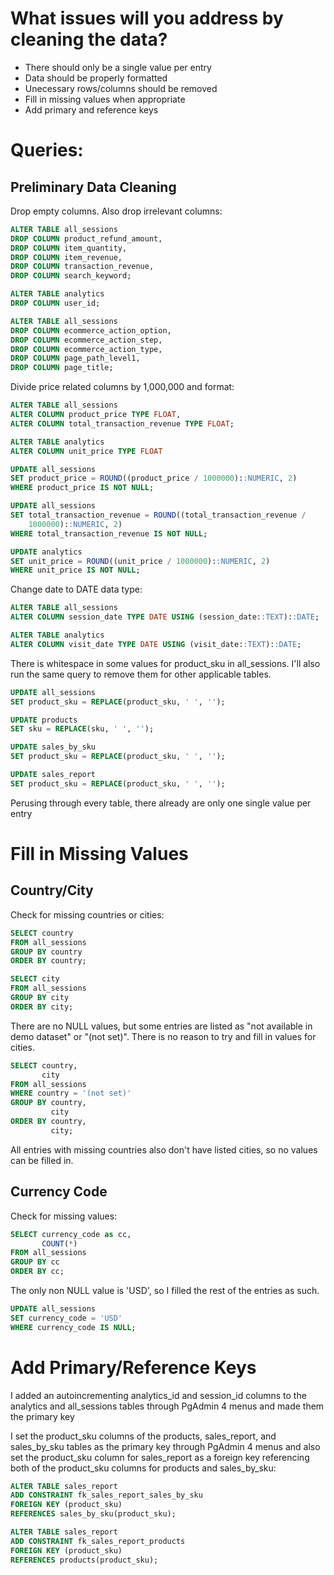 # What issues will you address by cleaning the data?
- There should only be a single value per entry
- Data should be properly formatted
- Unecessary rows/columns should be removed
- Fill in missing values when appropriate
- Add primary and reference keys

# Queries:

## Preliminary Data Cleaning

Drop empty columns. Also drop irrelevant columns:

``` sql
ALTER TABLE all_sessions
DROP COLUMN product_refund_amount,
DROP COLUMN item_quantity,
DROP COLUMN item_revenue,
DROP COLUMN transaction_revenue,
DROP COLUMN search_keyword;

ALTER TABLE analytics
DROP COLUMN user_id;

ALTER TABLE all_sessions
DROP COLUMN ecommerce_action_option,
DROP COLUMN ecommerce_action_step,
DROP COLUMN ecommerce_action_type,
DROP COLUMN page_path_level1,
DROP COLUMN page_title;
```

Divide price related columns by 1,000,000 and format:

``` sql
ALTER TABLE all_sessions
ALTER COLUMN product_price TYPE FLOAT,
ALTER COLUMN total_transaction_revenue TYPE FLOAT;

ALTER TABLE analytics
ALTER COLUMN unit_price TYPE FLOAT

UPDATE all_sessions
SET product_price = ROUND((product_price / 1000000)::NUMERIC, 2)
WHERE product_price IS NOT NULL;

UPDATE all_sessions
SET total_transaction_revenue = ROUND((total_transaction_revenue / 
	1000000)::NUMERIC, 2)
WHERE total_transaction_revenue IS NOT NULL;

UPDATE analytics
SET unit_price = ROUND((unit_price / 1000000)::NUMERIC, 2)
WHERE unit_price IS NOT NULL;
```

Change date to DATE data type:

``` sql
ALTER TABLE all_sessions
ALTER COLUMN session_date TYPE DATE USING (session_date::TEXT)::DATE;

ALTER TABLE analytics
ALTER COLUMN visit_date TYPE DATE USING (visit_date::TEXT)::DATE;
```

There is whitespace in some values for product_sku in all_sessions. I'll also run the same query to remove them for other applicable tables.

``` sql
UPDATE all_sessions
SET product_sku = REPLACE(product_sku, ' ', '');

UPDATE products
SET sku = REPLACE(sku, ' ', '');

UPDATE sales_by_sku
SET product_sku = REPLACE(product_sku, ' ', '');

UPDATE sales_report
SET product_sku = REPLACE(product_sku, ' ', '');
```

Perusing through every table, there already are only one single value per entry

# Fill in Missing Values

## Country/City
Check for missing countries or cities:

``` sql
SELECT country
FROM all_sessions
GROUP BY country
ORDER BY country;

SELECT city
FROM all_sessions
GROUP BY city
ORDER BY city;
```
There are no NULL values, but some entries are listed as "not available in demo dataset" or "(not set)". There is no reason to try and fill in values for cities.

``` sql
SELECT country,
	   city
FROM all_sessions
WHERE country = '(not set)'
GROUP BY country,
		 city
ORDER BY country,
		 city;
```

All entries with missing countries also don't have listed cities, so no values can be filled in.

## Currency Code
Check for missing values:

``` sql
SELECT currency_code as cc,
	   COUNT(*)
FROM all_sessions
GROUP BY cc
ORDER BY cc;
```

The only non NULL value is 'USD', so I filled the rest of the entries as such.

``` sql
UPDATE all_sessions
SET currency_code = 'USD'
WHERE currency_code IS NULL;
```

# Add Primary/Reference Keys
I added an autoincrementing analytics_id and session_id columns to the analytics and all_sessions tables through PgAdmin 4 menus and made them the primary key

I set the product_sku columns of the products, sales_report, and sales_by_sku tables as the primary key through PgAdmin 4 menus and also set the product_sku column for sales_report as a foreign key referencing both of the product_sku columns for products and sales_by_sku:

``` sql
ALTER TABLE sales_report
ADD CONSTRAINT fk_sales_report_sales_by_sku
FOREIGN KEY (product_sku)
REFERENCES sales_by_sku(product_sku);

ALTER TABLE sales_report
ADD CONSTRAINT fk_sales_report_products
FOREIGN KEY (product_sku)
REFERENCES products(product_sku);
```